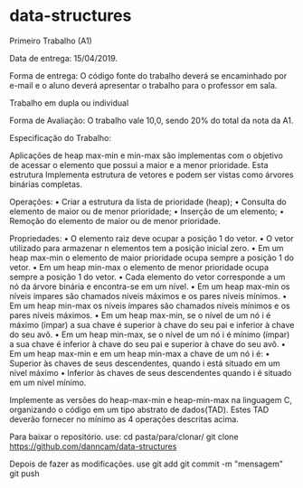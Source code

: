 # data-structures

Primeiro Trabalho (A1)

Data de entrega: 15/04/2019.

Forma de entrega: O código fonte do trabalho deverá se encaminhado por e-mail e o aluno deverá apresentar o trabalho para o professor em sala.

Trabalho em dupla ou individual

Forma de Avaliação: O trabalho vale 10,0, sendo 20% do total da nota da A1.

Especificação do Trabalho:

Aplicações de heap max-min e min-max são implementas com o objetivo de acessar o elemento que possui a maior e a menor prioridade.
Esta estrutura Implementa estrutura de vetores e podem ser vistas como árvores binárias completas.

Operações:
•	Criar a estrutura da lista de prioridade (heap);
•	Consulta do elemento de maior ou de menor prioridade;
•	Inserção de um elemento;
•	Remoção do elemento de maior ou de menor prioridade.

Propriedades:
•	O elemento raiz deve ocupar a posição 1 do vetor.
•	O vetor utilizado para armazenar n elementos tem a posição inicial zero.
•	Em um heap max-min o elemento de maior prioridade ocupa sempre a posição 1 do vetor.
•	Em um heap min-max o elemento de menor prioridade ocupa sempre a posição 1 do vetor.
•	Cada elemento do vetor corresponde a um nó da árvore binária e encontra-se em um nível.
•	Em um heap max-min os níveis ímpares são chamados níveis máximos e os pares níveis mínimos.
•	Em um heap min-max os níveis ímpares são chamados níveis mínimos e os pares níveis máximos.
•	Em um heap max-min, se o nível de um nó i é máximo (ímpar) a sua chave é superior à chave do seu pai e inferior à chave do seu avô.
•	Em um heap min-max, se o nível de um nó i é mínimo (ímpar) a sua chave é inferior à chave do seu pai e superior à chave do seu avô.
•	Em um heap max-min e em um heap min-max a chave de um nó i é:
    •	Superior às chaves de seus descendentes, quando i está situado em um nível máximo
    •	Inferior às chaves de seus descendentes quando i é situado em um nível mínimo.

Implemente as versões do heap-max-min e heap-min-max na linguagem C, organizando o código em um tipo abstrato de dados(TAD). Estes TAD deverão fornecer no mínimo as 4 operações descritas acima.


Para baixar o repositório. use:
cd pasta/para/clonar/
git clone https://github.com/danncam/data-structures

Depois de fazer as modificações. use
git add <arquivos modificados>
git commit -m "mensagem"
git push

